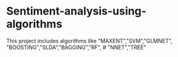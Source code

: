 # Sentiment-analysis-using-algorithms

This project includes algorithms like "MAXENT","SVM","GLMNET", "BOOSTING","SLDA","BAGGING","RF", # "NNET","TREE"
